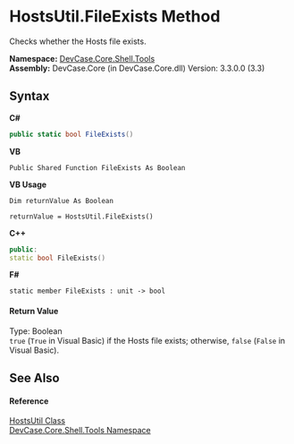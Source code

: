 # HostsUtil.FileExists Method 
 

Checks whether the Hosts file exists.

**Namespace:**&nbsp;<a href="N_DevCase_Core_Shell_Tools">DevCase.Core.Shell.Tools</a><br />**Assembly:**&nbsp;DevCase.Core (in DevCase.Core.dll) Version: 3.3.0.0 (3.3)

## Syntax

**C#**<br />
``` C#
public static bool FileExists()
```

**VB**<br />
``` VB
Public Shared Function FileExists As Boolean
```

**VB Usage**<br />
``` VB Usage
Dim returnValue As Boolean

returnValue = HostsUtil.FileExists()
```

**C++**<br />
``` C++
public:
static bool FileExists()
```

**F#**<br />
``` F#
static member FileExists : unit -> bool 

```


#### Return Value
Type: Boolean<br />`true` (`True` in Visual Basic) if the Hosts file exists; otherwise, `false` (`False` in Visual Basic).

## See Also


#### Reference
<a href="T_DevCase_Core_Shell_Tools_HostsUtil">HostsUtil Class</a><br /><a href="N_DevCase_Core_Shell_Tools">DevCase.Core.Shell.Tools Namespace</a><br />